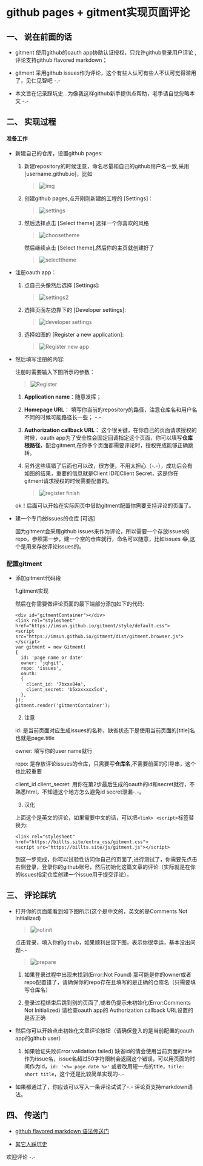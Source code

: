 github pages + gitment实现页面评论
======

一、 说在前面的话 
----------------
  + gitment 使用github的oauth app协助认证授权，只允许github登录用户评论 ,评论支持github flavored markdown；
  
  + gitment 采用github issues作为评论，这个有些人认可有些人不认可觉得滥用了，见仁见智吧 -.-
  
  + 本文旨在记录踩坑史...为像我这样github新手提供点帮助，老手请自觉忽略本文 -.- 
   
二、 实现过程
---------------
#### 准备工作 
 + 新建自己的仓库，设置github pages: 
 
   1. 新建repository的时候注意，命名尽量和自己的github用户名一致,采用 \[username.github.io\]，比如
      > ![img](https://jqhgit.github.io/res/zzz/oth/name.png)
    
   2. 创建github pages,点开刚刚新建的工程的 \[Settings\]：
    
      > ![settings](https://jqhgit.github.io/res/zzz/oth/reposetting.png)
      
   3. 然后选择点击 \[Select theme\] 选择一个你喜欢的风格
    
      > ![choosetheme](https://jqhgit.github.io/res/zzz/oth/choosetheme.png)
      
      然后继续点击 \[Select theme\],然后你的主页就创建好了
      
      > ![selecttheme](https://jqhgit.github.io/res/zzz/oth/reposelecttheme.png)
      
 + 注册oauth app： 
 
   1. 点自己头像然后选择 \[Settings\]:
    
      > ![settings2](https://jqhgit.github.io/res/zzz/oth/gitsettings.png)
      
   2. 选择页面左边靠下的 \[Developer settings\]: 
    
      > ![developer settings](https://jqhgit.github.io/res/zzz/oth/developersettings.png)
      
   3. 选择如图的 \[Register a new application\]:
    
      > ![Register new app](https://jqhgit.github.io/res/zzz/oth/registeroauth.png) 
      
 + 然后填写注册的内容:
 
    注册时需要输入下图所示的参数：
    
      > ![Register](https://jqhgit.github.io/res/zzz/oth/registeroauth2.png)
      
   1. **Application name**：随意发挥；
   
   2. **Homepage URL**：
      填写你当前的repository的路径，注意仓库名和用户名不同的时候可能路径长一些； -.-
      
   3. **Authorization callback URL**：
      这个很关键，在你自己的页面请求授权的时候，oauth app为了安全性会固定回调指定这个页面，你可以填写**仓库根路径**，配合gitment,在你多个页面都需要评论时，授权完成能够正确跳转。
      
   4. 另外这些填错了后面也可以改，很方便，不用太担心（-.-），成功后会有如图的结果，重要的信息就是Client ID和Client Secret，这是你在gitment请求授权的时候需要配置的。
      
       > ![register finish](https://jqhgit.github.io/res/zzz/oth/oauthapp.png)
      
   ok！后面可以开始在实际网页中借助gitment配置你需要支持评论的页面了。
      
 + 建一个专门放issues的仓库 \[可选\] 
 
   因为gitment会采用github issues来作为评论，所以需要一个存放issues的repo，参照第一步，建一个空的仓库就行，命名可以随意，比如issues :joy:,这个是用来存放评论issues的。
      
### 配置gitment 

 + 添加gitment代码段 
 
   1.gitment实现
   
   然后在你需要做评论页面的最下端部分添加如下的代码:
    
    ```
    <div id="gitmentContainer"></div>
    <link rel="stylesheet" href="https://imsun.github.io/gitment/style/default.css">
    <script src="https://imsun.github.io/gitment/dist/gitment.browser.js"></script>
    var gitment = new Gitment(
    { 
      id: 'page name or date'
      owner: 'jqhgit',
      repo: 'issues',
      oauth: 
      {
        client_id: '7bxxx84a',
        client_secret: 'b5xxxxxxx5c4',
      },
    });
    gitment.render('gitmentContainer');
    ```
    
   2. 注意
   
    id: 是当前页面对应生成issues的名称，缺省状态下是使用当前页面的\[title\]名也就是page.title
    
    owner: 填写你的user name就行
    
    repo: 是存放评论issues的仓库，只需要写**仓库名**,不需要前面的引导串，这个也比较重要
    
    client_id client_secret: 用你在第2步最后生成的oauth的id和secret就行，不熟悉html，不知道这个地方怎么避免id secret泄漏-.-。
        
   3. 汉化
   
    上面这个是英文的评论，如果需要中文的话，可以把`<link> <script>`标签替换为:
    
    ```
    <link rel="stylesheet" href="https://billts.site/extra_css/gitment.css">
    <script src="https://billts.site/js/gitment.js"></script>     
    ```
   到这一步完成，你可以试验性访问你自己的页面了,进行测试了，你需要先点击右侧登录，登录你的github账号，然后初始化这篇文章的评论（实际就是在你的issues指定仓库创建一个issue用于提交评论）。
  
 三、 评论踩坑
---------------

 + 打开你的页面能看到如下图所示(这个是中文的，英文的是Comments Not Initialized)  
    
      > ![notinit](https://jqhgit.github.io/res/zzz/oth/notinit.png)
      
   点击登录，填入你的github，如果顺利出现下图，表示你很幸运，基本没出问题-.-
      
      > ![prepare](https://jqhgit.github.io/res/zzz/oth/prepare.png)
      
   1. 如果登录过程中出现未找到(Error:Not Found)
        那可能是你的owner或者repo配置错了，请确保你的repo存在且填写的是正确的仓库名（只需要填写仓库名）
        
   2. 登录过程结束后跳到别的页面了,或者仍提示未初始化(Error:Comments Not Initialized)
        请检查oauth app的 Authorization callback URL设置的是否正确
        
 + 然后你可以开始点击初始化文章评论按钮（请确保登入的是当前配置的oauth app的github user）
 
   1. 如果验证失败(Error:validation failed)
      缺省id的情会使用当前页面的title作为issue名，issue名超过50字符限制会返回这个错误，可以用页面的时间作为id，`id: '<%= page.date %>'` 或者改用短一点的title，`title: short title`，这个还是比较简单实现的-.-
  
 + 如果都通过了，你应该可以写入一条评论试试了-.- 评论页支持markdown语法。
  
四、 传送门
---------------
+ [github flavored markdown 语法传送门](https://guides.github.com/features/mastering-markdown?_blank)

+ [其它人踩坑史](https://www.jianshu.com/p/57afa4844aaa)
   
      
欢迎评论 -.- 
   <div id="gitmentContainer"></div>
   <link rel="stylesheet" href="https://billts.site/extra_css/gitment.css">
   <script src="https://billts.site/js/gitment.js"></script>
   <script src="../../gitment.js"></script>


